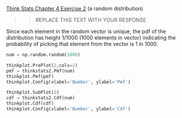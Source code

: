 [Think Stats Chapter 4 Exercise 2](http://greenteapress.com/thinkstats2/html/thinkstats2005.html#toc41) (a random distribution)

>> REPLACE THIS TEXT WITH YOUR RESPONSE

Since each element in the random vector is unique, the pdf of the distribution has height 1/1000 (1000 elements in vector) indicating the probability of picking that element from the vector is 1 in 1000.

``` python
num = np.random.random(1000)

thinkplot.PrePlot(2,cols=2)
pmf = thinkstats2.Pmf(num)
thinkplot.Pmf(pmf)
thinkplot.Config(xlabel='Number', ylabel='Pmf')

thinkplot.SubPlot(2)
cdf = thinkstats2.Cdf(num)
thinkplot.Cdf(cdf)
thinkplot.Config(xlabel='Number', ylabel='Cdf')
```

